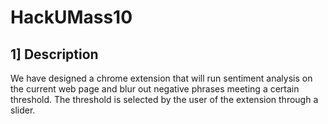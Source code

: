 # HackUMass10

## 1] Description
We have designed a chrome extension that will run sentiment analysis on the current web page and blur out negative phrases meeting a certain threshold.
The threshold is selected by the user of the extension through a slider.
